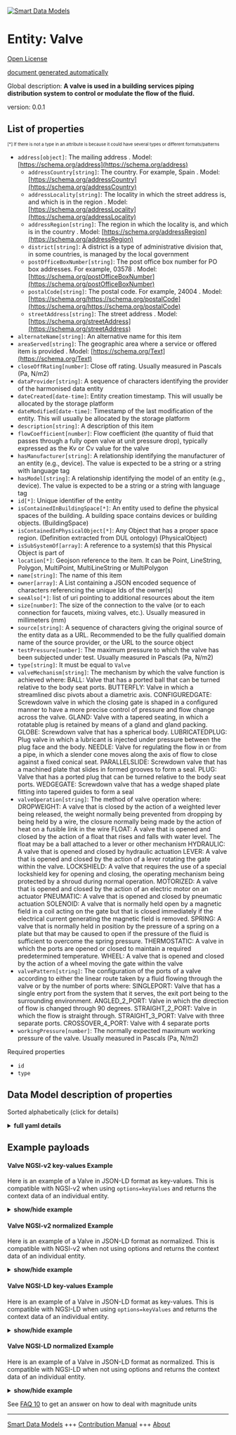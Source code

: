 <!-- 10-Header -->    
[![Smart Data Models](https://smartdatamodels.org/wp-content/uploads/2022/01/SmartDataModels_logo.png "Logo")](https://smartdatamodels.org)    
Entity: Valve    
=============<!-- /10-Header -->    
<!-- 15-License -->    
[Open License](https://github.com/smart-data-models//dataModel.S4BLDG/blob/master/Valve/LICENSE.md)    
[document generated automatically](https://docs.google.com/presentation/d/e/2PACX-1vTs-Ng5dIAwkg91oTTUdt8ua7woBXhPnwavZ0FxgR8BsAI_Ek3C5q97Nd94HS8KhP-r_quD4H0fgyt3/pub?start=false&loop=false&delayms=3000#slide=id.gb715ace035_0_60)    
<!-- /15-License -->    
<!-- 20-Description -->    
Global description: **A valve is used in a building services piping distribution system to control or modulate the flow of the fluid.**    
version: 0.0.1    
<!-- /20-Description -->    
<!-- 30-PropertiesList -->    
## List of properties    
<sup><sub>[*] If there is not a type in an attribute is because it could have several types or different formats/patterns</sub></sup>    
- `address[object]`: The mailing address  . Model: [https://schema.org/address](https://schema.org/address)	- `addressCountry[string]`: The country. For example, Spain  . Model: [https://schema.org/addressCountry](https://schema.org/addressCountry)    
	- `addressLocality[string]`: The locality in which the street address is, and which is in the region  . Model: [https://schema.org/addressLocality](https://schema.org/addressLocality)    
	- `addressRegion[string]`: The region in which the locality is, and which is in the country  . Model: [https://schema.org/addressRegion](https://schema.org/addressRegion)    
	- `district[string]`: A district is a type of administrative division that, in some countries, is managed by the local government      
	- `postOfficeBoxNumber[string]`: The post office box number for PO box addresses. For example, 03578  . Model: [https://schema.org/postOfficeBoxNumber](https://schema.org/postOfficeBoxNumber)    
	- `postalCode[string]`: The postal code. For example, 24004  . Model: [https://schema.org/https://schema.org/postalCode](https://schema.org/https://schema.org/postalCode)    
	- `streetAddress[string]`: The street address  . Model: [https://schema.org/streetAddress](https://schema.org/streetAddress)    
- `alternateName[string]`: An alternative name for this item  - `areaServed[string]`: The geographic area where a service or offered item is provided  . Model: [https://schema.org/Text](https://schema.org/Text)- `closeOffRating[number]`: Close off rating. Usually measured in Pascals (Pa, N/m2)  - `dataProvider[string]`: A sequence of characters identifying the provider of the harmonised data entity  - `dateCreated[date-time]`: Entity creation timestamp. This will usually be allocated by the storage platform  - `dateModified[date-time]`: Timestamp of the last modification of the entity. This will usually be allocated by the storage platform  - `description[string]`: A description of this item  - `flowCoefficient[number]`: Flow coefficient (the quantity of fluid that passes through a fully open valve at unit pressure drop), typically expressed as the Kv or Cv value for the valve  - `hasManufacturer[string]`: A relationship identifying the manufacturer of an entity (e.g., device). The value is expected to be a string or a string with language tag  - `hasModel[string]`: A relationship identifying the model of an entity (e.g., device). The value is expected to be a string or a string with language tag  - `id[*]`: Unique identifier of the entity  - `isContainedInBuildingSpace[*]`: An entity used to define the physical spaces of the building. A building space contains devices or building objects. (BuildingSpace)  - `isContainedInPhysicalObject[*]`: Any Object that has a proper space region.  (Definition extracted from DUL ontology) (PhysicalObject)  - `isSubSystemOf[array]`: A reference to a system(s) that this Physical Object is part of  - `location[*]`: Geojson reference to the item. It can be Point, LineString, Polygon, MultiPoint, MultiLineString or MultiPolygon  - `name[string]`: The name of this item  - `owner[array]`: A List containing a JSON encoded sequence of characters referencing the unique Ids of the owner(s)  - `seeAlso[*]`: list of uri pointing to additional resources about the item  - `size[number]`: The size of the connection to the valve (or to each connection for faucets, mixing valves, etc.). Usually measured in millimeters (mm)  - `source[string]`: A sequence of characters giving the original source of the entity data as a URL. Recommended to be the fully qualified domain name of the source provider, or the URL to the source object  - `testPressure[number]`: The maximum pressure to which the valve has been subjected under test. Usually measured in Pascals (Pa, N/m2)  - `type[string]`: It must be equal to `Valve`  - `valveMechanism[string]`: The mechanism by which the valve function is achieved where: BALL: Valve that has a ported ball that can be turned relative to the body seat ports. BUTTERFLY: Valve in which a streamlined disc pivots about a diametric axis. CONFIGUREDGATE: Screwdown valve in which the closing gate is shaped in a configured manner to have a more precise control of pressure and flow change across the valve. GLAND: Valve with a tapered seating, in which a rotatable plug is retained by means of a gland and gland packing. GLOBE: Screwdown valve that has a spherical body. LUBRICATEDPLUG: Plug valve in which a lubricant is injected under pressure between the plug face and the body. NEEDLE: Valve for regulating the flow in or from a pipe, in which a slender cone moves along the axis of flow to close against a fixed conical seat. PARALLELSLIDE: Screwdown valve that has a machined plate that slides in formed grooves to form a seal. PLUG: Valve that has a ported plug that can be turned relative to the body seat ports. WEDGEGATE: Screwdown valve that has a wedge shaped plate fitting into tapered guides to form a seal  - `valveOperation[string]`: The method of valve operation where: DROPWEIGHT: A valve that is closed by the action of a weighted lever being released, the weight normally being prevented from dropping by being held by a wire, the closure normally being made by the action of heat on a fusible link in the wire FLOAT: A valve that is opened and closed by the action of a float that rises and falls with water level. The float may be a ball attached to a lever or other mechanism HYDRAULIC: A valve that is opened and closed by hydraulic actuation LEVER: A valve that is opened and closed by the action of a lever rotating the gate within the valve. LOCKSHIELD: A valve that requires the use of a special lockshield key for opening and closing, the operating mechanism being protected by a shroud during normal operation. MOTORIZED: A valve that is opened and closed by the action of an electric motor on an actuator PNEUMATIC: A valve that is opened and closed by pneumatic actuation SOLENOID: A valve that is normally held open by a magnetic field in a coil acting on the gate but that is closed immediately if the electrical current generating the magnetic field is removed. SPRING: A valve that is normally held in position by the pressure of a spring on a plate but that may be caused to open if the pressure of the fluid is sufficient to overcome the spring pressure. THERMOSTATIC: A valve in which the ports are opened or closed to maintain a required predetermined temperature. WHEEL: A valve that is opened and closed by the action of a wheel moving the gate within the valve  - `valvePattern[string]`: The configuration of the ports of a valve according to either the linear route taken by a fluid flowing through the valve or by the number of ports where: SINGLEPORT: Valve that has a single entry port from the system that it serves, the exit port being to the surrounding environment. ANGLED_2_PORT: Valve in which the direction of flow is changed through 90 degrees. STRAIGHT_2_PORT: Valve in which the flow is straight through. STRAIGHT_3_PORT: Valve with three separate ports. CROSSOVER_4_PORT: Valve with 4 separate ports  - `workingPressure[number]`: The normally expected maximum working pressure of the valve. Usually measured in Pascals (Pa, N/m2)  <!-- /30-PropertiesList -->    
<!-- 35-RequiredProperties -->    
Required properties    
- `id`  - `type`  <!-- /35-RequiredProperties -->    
<!-- 40-RequiredProperties -->    
<!-- /40-RequiredProperties -->    
<!-- 50-DataModelHeader -->    
## Data Model description of properties    
Sorted alphabetically (click for details)    
<!-- /50-DataModelHeader -->    
<!-- 60-ModelYaml -->    
<details><summary><strong>full yaml details</strong></summary>      
```yaml    
Valve:      
  description: A valve is used in a building services piping distribution system to control or modulate the flow of the fluid.      
  properties:      
    address:      
      description: The mailing address      
      properties:      
        addressCountry:      
          description: 'The country. For example, Spain'      
          type: string      
          x-ngsi:      
            model: https://schema.org/addressCountry      
            type: Property      
        addressLocality:      
          description: 'The locality in which the street address is, and which is in the region'      
          type: string      
          x-ngsi:      
            model: https://schema.org/addressLocality      
            type: Property      
        addressRegion:      
          description: 'The region in which the locality is, and which is in the country'      
          type: string      
          x-ngsi:      
            model: https://schema.org/addressRegion      
            type: Property      
        district:      
          description: 'A district is a type of administrative division that, in some countries, is managed by the local government'      
          type: string      
          x-ngsi:      
            type: Property      
        postOfficeBoxNumber:      
          description: 'The post office box number for PO box addresses. For example, 03578'      
          type: string      
          x-ngsi:      
            model: https://schema.org/postOfficeBoxNumber      
            type: Property      
        postalCode:      
          description: 'The postal code. For example, 24004'      
          type: string      
          x-ngsi:      
            model: https://schema.org/https://schema.org/postalCode      
            type: Property      
        streetAddress:      
          description: The street address      
          type: string      
          x-ngsi:      
            model: https://schema.org/streetAddress      
            type: Property      
        streetNr:      
          description: Number identifying a specific property on a public street      
          type: string      
          x-ngsi:      
            type: Property      
      type: object      
      x-ngsi:      
        model: https://schema.org/address      
        type: Property      
    alternateName:      
      description: An alternative name for this item      
      type: string      
      x-ngsi:      
        type: Property      
    areaServed:      
      description: The geographic area where a service or offered item is provided      
      type: string      
      x-ngsi:      
        model: https://schema.org/Text      
        type: Property      
    closeOffRating:      
      description: 'Close off rating. Usually measured in Pascals (Pa, N/m2)'      
      type: number      
      x-ngsi:      
        type: Property      
    dataProvider:      
      description: A sequence of characters identifying the provider of the harmonised data entity      
      type: string      
      x-ngsi:      
        type: Property      
    dateCreated:      
      description: Entity creation timestamp. This will usually be allocated by the storage platform      
      format: date-time      
      type: string      
      x-ngsi:      
        type: Property      
    dateModified:      
      description: Timestamp of the last modification of the entity. This will usually be allocated by the storage platform      
      format: date-time      
      type: string      
      x-ngsi:      
        type: Property      
    description:      
      description: A description of this item      
      type: string      
      x-ngsi:      
        type: Property      
    flowCoefficient:      
      description: 'Flow coefficient (the quantity of fluid that passes through a fully open valve at unit pressure drop), typically expressed as the Kv or Cv value for the valve'      
      type: number      
      x-ngsi:      
        type: Property      
    hasManufacturer:      
      description: 'A relationship identifying the manufacturer of an entity (e.g., device). The value is expected to be a string or a string with language tag'      
      type: string      
      x-ngsi:      
        type: Property      
    hasModel:      
      description: 'A relationship identifying the model of an entity (e.g., device). The value is expected to be a string or a string with language tag'      
      type: string      
      x-ngsi:      
        type: Property      
    id:      
      anyOf:      
        - description: Identifier format of any NGSI entity      
          maxLength: 256      
          minLength: 1      
          pattern: ^[\w\-\.\{\}\$\+\*\[\]`|~^@!,:\\]+$      
          type: string      
          x-ngsi:      
            type: Property      
        - description: Identifier format of any NGSI entity      
          format: uri      
          type: string      
          x-ngsi:      
            type: Property      
      description: Unique identifier of the entity      
      x-ngsi:      
        type: Property      
    isContainedInBuildingSpace:      
      anyOf:      
        - description: Identifier format of any NGSI entity      
          maxLength: 256      
          minLength: 1      
          pattern: ^[\w\-\.\{\}\$\+\*\[\]`|~^@!,:\\]+$      
          type: string      
          x-ngsi:      
            type: Property      
        - description: Identifier format of any NGSI entity      
          format: uri      
          type: string      
          x-ngsi:      
            type: Property      
      description: An entity used to define the physical spaces of the building. A building space contains devices or building objects. (BuildingSpace)      
      x-ngsi:      
        type: Property      
    isContainedInPhysicalObject:      
      anyOf:      
        - description: Identifier format of any NGSI entity      
          maxLength: 256      
          minLength: 1      
          pattern: ^[\w\-\.\{\}\$\+\*\[\]`|~^@!,:\\]+$      
          type: string      
          x-ngsi:      
            type: Property      
        - description: Identifier format of any NGSI entity      
          format: uri      
          type: string      
          x-ngsi:      
            type: Property      
      description: Any Object that has a proper space region.  (Definition extracted from DUL ontology) (PhysicalObject)      
      x-ngsi:      
        type: Property      
    isSubSystemOf:      
      description: A reference to a system(s) that this Physical Object is part of      
      items:      
        anyOf:      
          - description: Identifier format of any NGSI entity      
            maxLength: 256      
            minLength: 1      
            pattern: ^[\w\-\.\{\}\$\+\*\[\]`|~^@!,:\\]+$      
            type: string      
            x-ngsi:      
              type: Property      
          - description: Identifier format of any NGSI entity      
            format: uri      
            type: string      
            x-ngsi:      
              type: Property      
        description: Unique identifier of the entity      
        x-ngsi:      
          type: Property      
      type: array      
      x-ngsi:      
        type: Relationship      
    location:      
      description: 'Geojson reference to the item. It can be Point, LineString, Polygon, MultiPoint, MultiLineString or MultiPolygon'      
      oneOf:      
        - description: Geojson reference to the item. Point      
          properties:      
            bbox:      
              items:      
                type: number      
              minItems: 4      
              type: array      
            coordinates:      
              items:      
                type: number      
              minItems: 2      
              type: array      
            type:      
              enum:      
                - Point      
              type: string      
          required:      
            - type      
            - coordinates      
          title: GeoJSON Point      
          type: object      
          x-ngsi:      
            type: GeoProperty      
        - description: Geojson reference to the item. LineString      
          properties:      
            bbox:      
              items:      
                type: number      
              minItems: 4      
              type: array      
            coordinates:      
              items:      
                items:      
                  type: number      
                minItems: 2      
                type: array      
              minItems: 2      
              type: array      
            type:      
              enum:      
                - LineString      
              type: string      
          required:      
            - type      
            - coordinates      
          title: GeoJSON LineString      
          type: object      
          x-ngsi:      
            type: GeoProperty      
        - description: Geojson reference to the item. Polygon      
          properties:      
            bbox:      
              items:      
                type: number      
              minItems: 4      
              type: array      
            coordinates:      
              items:      
                items:      
                  items:      
                    type: number      
                  minItems: 2      
                  type: array      
                minItems: 4      
                type: array      
              type: array      
            type:      
              enum:      
                - Polygon      
              type: string      
          required:      
            - type      
            - coordinates      
          title: GeoJSON Polygon      
          type: object      
          x-ngsi:      
            type: GeoProperty      
        - description: Geojson reference to the item. MultiPoint      
          properties:      
            bbox:      
              items:      
                type: number      
              minItems: 4      
              type: array      
            coordinates:      
              items:      
                items:      
                  type: number      
                minItems: 2      
                type: array      
              type: array      
            type:      
              enum:      
                - MultiPoint      
              type: string      
          required:      
            - type      
            - coordinates      
          title: GeoJSON MultiPoint      
          type: object      
          x-ngsi:      
            type: GeoProperty      
        - description: Geojson reference to the item. MultiLineString      
          properties:      
            bbox:      
              items:      
                type: number      
              minItems: 4      
              type: array      
            coordinates:      
              items:      
                items:      
                  items:      
                    type: number      
                  minItems: 2      
                  type: array      
                minItems: 2      
                type: array      
              type: array      
            type:      
              enum:      
                - MultiLineString      
              type: string      
          required:      
            - type      
            - coordinates      
          title: GeoJSON MultiLineString      
          type: object      
          x-ngsi:      
            type: GeoProperty      
        - description: Geojson reference to the item. MultiLineString      
          properties:      
            bbox:      
              items:      
                type: number      
              minItems: 4      
              type: array      
            coordinates:      
              items:      
                items:      
                  items:      
                    items:      
                      type: number      
                    minItems: 2      
                    type: array      
                  minItems: 4      
                  type: array      
                type: array      
              type: array      
            type:      
              enum:      
                - MultiPolygon      
              type: string      
          required:      
            - type      
            - coordinates      
          title: GeoJSON MultiPolygon      
          type: object      
          x-ngsi:      
            type: GeoProperty      
      x-ngsi:      
        type: GeoProperty      
    name:      
      description: The name of this item      
      type: string      
      x-ngsi:      
        type: Property      
    owner:      
      description: A List containing a JSON encoded sequence of characters referencing the unique Ids of the owner(s)      
      items:      
        anyOf:      
          - description: Identifier format of any NGSI entity      
            maxLength: 256      
            minLength: 1      
            pattern: ^[\w\-\.\{\}\$\+\*\[\]`|~^@!,:\\]+$      
            type: string      
            x-ngsi:      
              type: Property      
          - description: Identifier format of any NGSI entity      
            format: uri      
            type: string      
            x-ngsi:      
              type: Property      
        description: Unique identifier of the entity      
        x-ngsi:      
          type: Property      
      type: array      
      x-ngsi:      
        type: Property      
    seeAlso:      
      description: list of uri pointing to additional resources about the item      
      oneOf:      
        - items:      
            format: uri      
            type: string      
          minItems: 1      
          type: array      
        - format: uri      
          type: string      
      x-ngsi:      
        type: Property      
    size:      
      description: 'The size of the connection to the valve (or to each connection for faucets, mixing valves, etc.). Usually measured in millimeters (mm)'      
      type: number      
      x-ngsi:      
        type: Property      
    source:      
      description: 'A sequence of characters giving the original source of the entity data as a URL. Recommended to be the fully qualified domain name of the source provider, or the URL to the source object'      
      type: string      
      x-ngsi:      
        type: Property      
    testPressure:      
      description: 'The maximum pressure to which the valve has been subjected under test. Usually measured in Pascals (Pa, N/m2)'      
      type: number      
      x-ngsi:      
        type: Property      
    type:      
      description: It must be equal to `Valve`      
      enum:      
        - Valve      
      type: string      
      x-ngsi:      
        type: Property      
    valveMechanism:      
      description: 'The mechanism by which the valve function is achieved where: BALL: Valve that has a ported ball that can be turned relative to the body seat ports. BUTTERFLY: Valve in which a streamlined disc pivots about a diametric axis. CONFIGUREDGATE: Screwdown valve in which the closing gate is shaped in a configured manner to have a more precise control of pressure and flow change across the valve. GLAND: Valve with a tapered seating, in which a rotatable plug is retained by means of a gland and gland packing. GLOBE: Screwdown valve that has a spherical body. LUBRICATEDPLUG: Plug valve in which a lubricant is injected under pressure between the plug face and the body. NEEDLE: Valve for regulating the flow in or from a pipe, in which a slender cone moves along the axis of flow to close against a fixed conical seat. PARALLELSLIDE: Screwdown valve that has a machined plate that slides in formed grooves to form a seal. PLUG: Valve that has a ported plug that can be turned relative to the body seat ports. WEDGEGATE: Screwdown valve that has a wedge shaped plate fitting into tapered guides to form a seal'      
      type: string      
      x-ngsi:      
        type: Property      
    valveOperation:      
      description: 'The method of valve operation where: DROPWEIGHT: A valve that is closed by the action of a weighted lever being released, the weight normally being prevented from dropping by being held by a wire, the closure normally being made by the action of heat on a fusible link in the wire FLOAT: A valve that is opened and closed by the action of a float that rises and falls with water level. The float may be a ball attached to a lever or other mechanism HYDRAULIC: A valve that is opened and closed by hydraulic actuation LEVER: A valve that is opened and closed by the action of a lever rotating the gate within the valve. LOCKSHIELD: A valve that requires the use of a special lockshield key for opening and closing, the operating mechanism being protected by a shroud during normal operation. MOTORIZED: A valve that is opened and closed by the action of an electric motor on an actuator PNEUMATIC: A valve that is opened and closed by pneumatic actuation SOLENOID: A valve that is normally held open by a magnetic field in a coil acting on the gate but that is closed immediately if the electrical current generating the magnetic field is removed. SPRING: A valve that is normally held in position by the pressure of a spring on a plate but that may be caused to open if the pressure of the fluid is sufficient to overcome the spring pressure. THERMOSTATIC: A valve in which the ports are opened or closed to maintain a required predetermined temperature. WHEEL: A valve that is opened and closed by the action of a wheel moving the gate within the valve'      
      type: string      
      x-ngsi:      
        type: Property      
    valvePattern:      
      description: 'The configuration of the ports of a valve according to either the linear route taken by a fluid flowing through the valve or by the number of ports where: SINGLEPORT: Valve that has a single entry port from the system that it serves, the exit port being to the surrounding environment. ANGLED_2_PORT: Valve in which the direction of flow is changed through 90 degrees. STRAIGHT_2_PORT: Valve in which the flow is straight through. STRAIGHT_3_PORT: Valve with three separate ports. CROSSOVER_4_PORT: Valve with 4 separate ports'      
      type: string      
      x-ngsi:      
        type: Property      
    workingPressure:      
      description: 'The normally expected maximum working pressure of the valve. Usually measured in Pascals (Pa, N/m2)'      
      type: number      
      x-ngsi:      
        type: Property      
  required:      
    - id      
    - type      
  type: object      
  x-derived-from: "https://saref.etsi.org/saref4bldg/v1.1.2/#s4bldg:Valve"      
  x-disclaimer: 'Redistribution and use in source and binary forms, with or without modification, are permitted  provided that the license conditions are met. Copyleft (c) 2022 Contributors to Smart Data Models Program'      
  x-license-url: https://github.com/smart-data-models/dataModel.S4BLDG/blob/master/Valve/LICENSE.md      
  x-model-schema: https://smart-data-models.github.com/dataModel.SAREF4BLDG/Valve/schema.json      
  x-model-tags: SAREF Valve      
  x-version: 0.0.1      
```    
</details>      
<!-- /60-ModelYaml -->    
<!-- 70-MiddleNotes -->    
<!-- /70-MiddleNotes -->    
<!-- 80-Examples -->    
## Example payloads      
#### Valve NGSI-v2 key-values Example      
Here is an example of a Valve in JSON-LD format as key-values. This is compatible with NGSI-v2 when  using `options=keyValues` and returns the context data of an individual entity.    
<details><summary><strong>show/hide example</strong></summary>      
```json  
{  
  "id": "urn:ngsi-ld:Valve:5606802d-9bfc-41f4-b6cb-7a2dc52214ea",  
  "type": "Valve",  
  "closeOffRating": 0.9792941241344664,  
  "flowCoefficient": 0.825533650257277,  
  "size": 0.7178529493113952,  
  "testPressure": 0.9690729968605641,  
  "valveMechanism": "Greece",  
  "valveOperation": "auxiliary",  
  "valvePattern": "Consultant",  
  "workingPressure": 0.8773888966189294,  
  "isContainedInBuildingSpace": "urn:ngsi-ld:BuildingSpace:c2e1097b-602a-49ef-b81e-73687c4868b3",  
  "isContainedInPhysicalObject": "urn:ngsi-ld:PhysicalObject:663b3745-acf8-4b86-ab69-693afe57cf2c",  
  "isSubSystemOf": [  
    "urn:ngsi-ld:System:9ec35827-e00f-461e-8f22-5cd758f7f7f6",  
    "urn:ngsi-ld:System:aac7e87c-55fe-4c45-88aa-1cb36e3512f9",  
    "urn:ngsi-ld:System:a4adbc73-68e8-43c6-b366-adc5ffb0e4f8"  
  ],  
  "hasManufacturer": "Valve Company Inc.",  
  "hasModel": "Valve 0.1.2",  
  "dateCreated": "2023-01-25T17:39:28Z",  
  "dateModified": "2023-01-26T11:24:20Z",  
  "source": "Import",  
  "name": "Valve",  
  "alternateName": "Valve type 2",  
  "description": "Valve of limited Valve types",  
  "dataProvider": "IFC file"  
}  
```  
</details>    
#### Valve NGSI-v2 normalized Example      
Here is an example of a Valve in JSON-LD format as normalized. This is compatible with NGSI-v2 when not using options and returns the context data of an individual entity.    
<details><summary><strong>show/hide example</strong></summary>      
```json  
{  
  "id": "urn:ngsi-ld:Valve:5384a157-cc2a-4984-b4ed-4273d58990da",  
  "type": "Valve",  
  "closeOffRating": {  
    "type": "Number",  
    "value": 0.6442998208642058  
  },  
  "flowCoefficient": {  
    "type": "Number",  
    "value": 0.9502368316657622  
  },  
  "size": {  
    "type": "Number",  
    "value": 0.1757245625885473  
  },  
  "testPressure": {  
    "type": "Number",  
    "value": 0.3547642349477015  
  },  
  "valveMechanism": {  
    "type": "Text",  
    "value": "Comoro Franc"  
  },  
  "valveOperation": {  
    "type": "Text",  
    "value": "capacity"  
  },  
  "valvePattern": {  
    "type": "Text",  
    "value": "Regional"  
  },  
  "workingPressure": {  
    "type": "Number",  
    "value": 0.7616536973295315  
  },  
  "isContainedInBuildingSpace": {  
    "type": "Text",  
    "value": "urn:ngsi-ld:BuildingSpace:4c2121a4-e126-4cee-bd63-517a31e19d0c"  
  },  
  "isContainedInPhysicalObject": {  
    "type": "Text",  
    "value": "urn:ngsi-ld:PhysicalObject:3b7bbebe-aa67-4d67-991d-8360e38cb075"  
  },  
  "isSubSystemOf": {  
    "type": "StructuredValue",  
    "value": [  
      "urn:ngsi-ld:System:a3691c28-c6b1-4dbd-8781-58c369f780f2",  
      "urn:ngsi-ld:System:bd7d12e5-25ef-474b-93af-bba6ebef4782",  
      "urn:ngsi-ld:System:0ee8b6da-5507-42c2-a80d-eaea8b13a894"  
    ]  
  },  
  "hasManufacturer": {  
    "type": "Text",  
    "value": "Valve Company Inc."  
  },  
  "hasModel": {  
    "type": "Text",  
    "value": "Valve 0.1.2"  
  },  
  "dateCreated": {  
    "type": "DateTime",  
    "value": "2023-01-25T15:00:30.8255456+01:00"  
  },  
  "dateModified": {  
    "type": "DateTime",  
    "value": "2023-01-26T14:02:17.0152497+01:00"  
  },  
  "source": {  
    "type": "Text",  
    "value": "Import"  
  },  
  "name": {  
    "type": "Text",  
    "value": "Valve"  
  },  
  "alternateName": {  
    "type": "Text",  
    "value": "Valve type 2"  
  },  
  "description": {  
    "type": "Text",  
    "value": "Valve of limited Valve types"  
  },  
  "dataProvider": {  
    "type": "Text",  
    "value": "IFC file"  
  }  
}  
```  
</details>    
#### Valve NGSI-LD key-values Example      
Here is an example of a Valve in JSON-LD format as key-values. This is compatible with NGSI-LD when  using `options=keyValues` and returns the context data of an individual entity.    
<details><summary><strong>show/hide example</strong></summary>      
```json  
{  
  "id": "urn:ngsi-ld:Valve:5606802d-9bfc-41f4-b6cb-7a2dc52214ea",  
  "type": "Valve",  
  "closeOffRating": 0.9792941241344664,  
  "flowCoefficient": 0.825533650257277,  
  "size": 0.7178529493113952,  
  "testPressure": 0.9690729968605641,  
  "valveMechanism": "Greece",  
  "valveOperation": "auxiliary",  
  "valvePattern": "Consultant",  
  "workingPressure": 0.8773888966189294,  
  "isContainedInBuildingSpace": "urn:ngsi-ld:BuildingSpace:c2e1097b-602a-49ef-b81e-73687c4868b3",  
  "isContainedInPhysicalObject": "urn:ngsi-ld:PhysicalObject:663b3745-acf8-4b86-ab69-693afe57cf2c",  
  "isSubSystemOf": [  
    "urn:ngsi-ld:System:9ec35827-e00f-461e-8f22-5cd758f7f7f6",  
    "urn:ngsi-ld:System:aac7e87c-55fe-4c45-88aa-1cb36e3512f9",  
    "urn:ngsi-ld:System:a4adbc73-68e8-43c6-b366-adc5ffb0e4f8"  
  ],  
  "hasManufacturer": "Valve Company Inc.",  
  "hasModel": "Valve 0.1.2",  
  "dateCreated": "2023-01-25T17:39:28Z",  
  "dateModified": "2023-01-26T11:24:20Z",  
  "source": "Import",  
  "name": "Valve",  
  "alternateName": "Valve type 2",  
  "description": "Valve of limited Valve types",  
  "dataProvider": "IFC file",  
  "@context": [  
    "https://raw.githubusercontent.com/smart-data-models/dataModel.S4BLDG/master/context.jsonld",  
    "https://uri.etsi.org/ngsi-ld/v1/ngsi-ld-core-context.jsonld"  
  ]  
}  
```  
</details>    
#### Valve NGSI-LD normalized Example      
Here is an example of a Valve in JSON-LD format as normalized. This is compatible with NGSI-LD when not using options and returns the context data of an individual entity.    
<details><summary><strong>show/hide example</strong></summary>      
```json  
{  
  "id": "urn:ngsi-ld:Valve:ca643e8d-ccbe-4bc2-a132-c5a51578501a",  
  "type": "Valve",  
  "closeOffRating": {  
    "type": "Property",  
    "unitCode": "N/m2",  
    "observedAt": "2023-01-25T21:38:33Z",  
    "value": 0.4968075534065832  
  },  
  "flowCoefficient": {  
    "type": "Property",  
    "unitCode": "NA",  
    "observedAt": "2023-01-26T07:44:38Z",  
    "value": 0.3336750880832986  
  },  
  "size": {  
    "type": "Property",  
    "unitCode": "mm",  
    "observedAt": "2023-01-26T10:49:30Z",  
    "value": 0.686759934652535  
  },  
  "testPressure": {  
    "type": "Property",  
    "unitCode": "N/m2",  
    "observedAt": "2023-01-26T10:54:40Z",  
    "value": 0.2729778598678245  
  },  
  "valveMechanism": {  
    "type": "Property",  
    "value": "SSL"  
  },  
  "valveOperation": {  
    "type": "Property",  
    "value": "navigate"  
  },  
  "valvePattern": {  
    "type": "Property",  
    "value": "Central"  
  },  
  "workingPressure": {  
    "type": "Property",  
    "unitCode": "N/m2",  
    "observedAt": "2023-01-26T10:53:59Z",  
    "value": 0.9890036767805558  
  },  
  "isContainedInBuildingSpace": {  
    "type": "Relationship",  
    "object": "urn:ngsi-ld:BuildingSpace:ef5535ea-a226-4e13-ad18-534fe0998b5e"  
  },  
  "isContainedInPhysicalObject": {  
    "type": "Relationship",  
    "object": "urn:ngsi-ld:PhysicalObject:269255de-ebf6-4014-b255-7769687247ae"  
  },  
  "isSubSystemOf": [  
    {  
      "type": "Relationship",  
      "object": "urn:ngsi-ld:System:3199df5c-0c82-41fa-8c1c-450850408792"  
    },  
    {  
      "type": "Relationship",  
      "object": "urn:ngsi-ld:System:756104c3-38c5-400b-9598-4a604d9415e1"  
    },  
    {  
      "type": "Relationship",  
      "object": "urn:ngsi-ld:System:e8b9c356-91e3-4ff9-a98c-5bcae397ed67"  
    }  
  ],  
  "hasManufacturer": {  
    "type": "Property",  
    "value": "Valve Company Inc."  
  },  
  "hasModel": {  
    "type": "Property",  
    "value": "Valve 0.1.2"  
  },  
  "dateCreated": {  
    "type": "Property",  
    "value": "2023-01-25T16:14:40Z"  
  },  
  "dateModified": {  
    "type": "Property",  
    "value": "2023-01-26T03:09:51Z"  
  },  
  "source": {  
    "type": "Property",  
    "value": "Import"  
  },  
  "name": {  
    "type": "Property",  
    "value": "Valve"  
  },  
  "alternateName": {  
    "type": "Property",  
    "value": "Valve type 2"  
  },  
  "description": {  
    "type": "Property",  
    "value": "Valve of limited Valve types"  
  },  
  "dataProvider": {  
    "type": "Property",  
    "value": "IFC file"  
  },  
  "@context": [  
    "https://raw.githubusercontent.com/smart-data-models/dataModel.S4BLDG/master/context.jsonld",  
    "https://uri.etsi.org/ngsi-ld/v1/ngsi-ld-core-context.jsonld"  
  ]  
}  
```  
</details><!-- /80-Examples -->    
<!-- 90-FooterNotes -->    
<!-- /90-FooterNotes -->    
<!-- 95-Units -->    
See [FAQ 10](https://smartdatamodels.org/index.php/faqs/) to get an answer on how to deal with magnitude units    
<!-- /95-Units -->    
<!-- 97-LastFooter -->    
---    
[Smart Data Models](https://smartdatamodels.org) +++ [Contribution Manual](https://bit.ly/contribution_manual) +++ [About](https://bit.ly/Introduction_SDM)<!-- /97-LastFooter -->    

